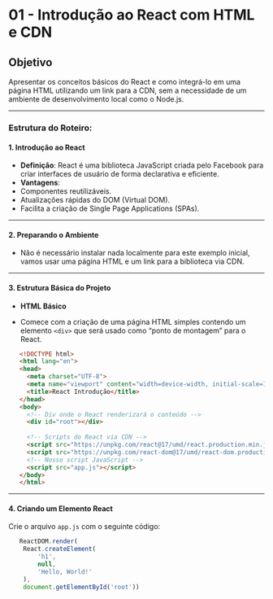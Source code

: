 # 01 - Introdução ao React com HTML e CDN

## Objetivo

Apresentar os conceitos básicos do React e como integrá-lo em uma página HTML utilizando um link para a CDN, sem a necessidade de um ambiente de desenvolvimento local como o Node.js.

---

### **Estrutura do Roteiro:**

#### **1. Introdução ao React**

* **Definição**: React é uma biblioteca JavaScript criada pelo Facebook para criar interfaces de usuário de forma declarativa e eficiente.
* **Vantagens**:
* Componentes reutilizáveis.
* Atualizações rápidas do DOM (Virtual DOM).
* Facilita a criação de Single Page Applications (SPAs).

---

#### 2. Preparando o Ambiente

* Não é necessário instalar nada localmente para este exemplo inicial, vamos usar uma página HTML e um link para a biblioteca via CDN.

---

#### **3. Estrutura Básica do Projeto**

* **HTML Básico**

* Comece com a criação de uma página HTML simples contendo um elemento `<div>` que será usado como “ponto de montagem” para o React.

```html
   <!DOCTYPE html>
   <html lang="en">
   <head>
     <meta charset="UTF-8">
     <meta name="viewport" content="width=device-width, initial-scale=1.0">
     <title>React Introdução</title>
   </head>
   <body>
     <!-- Div onde o React renderizará o conteúdo -->
     <div id="root"></div>
   
     <!-- Scripts do React via CDN -->
     <script src="https://unpkg.com/react@17/umd/react.production.min.js" crossorigin></script>
     <script src="https://unpkg.com/react-dom@17/umd/react-dom.production.min.js" crossorigin></script>
     <!-- Nosso script JavaScript -->
     <script src="app.js"></script>
   </body>
   </html>
```

---

#### 4. Criando um Elemento React

Crie o arquivo `app.js` com o seguinte código:

```javascript
   ReactDOM.render(
    React.createElement(
        'h1',
        null,
        'Hello, World!'
    ),
    document.getElementById('root'))
```
